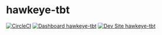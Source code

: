 # hawkeye-tbt

[![CircleCI](https://circleci.com/gh/derekderaps/hawkeye-tbt.svg?style=shield)](https://circleci.com/gh/derekderaps/hawkeye-tbt)
[![Dashboard hawkeye-tbt](https://img.shields.io/badge/dashboard-hawkeye_tbt-yellow.svg)](https://dashboard.pantheon.io/sites/9895b3bb-a326-4663-bf67-83230eda85ea#dev/code)
[![Dev Site hawkeye-tbt](https://img.shields.io/badge/site-hawkeye_tbt-blue.svg)](http://dev-hawkeye-tbt.pantheonsite.io/)